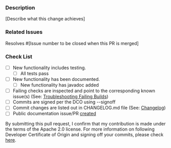 <!--  Thanks for sending a pull request, here are some tips:

1. If this is a fix for an undisclosed security vulnerability, please STOP. All security vulnerability reporting and fixes should be done as per our security policy https://github.com/opensearch-project/OpenSearch/security/policy
2. If this is your first time, please read our contributor guidelines: https://github.com/opensearch-project/OpenSearch/blob/main/CONTRIBUTING.md and developer guide https://github.com/opensearch-project/OpenSearch/blob/main/DEVELOPER_GUIDE.md
3. Ensure you have added or ran the appropriate tests for your PR: https://github.com/opensearch-project/OpenSearch/blob/main/TESTING.md
-->

### Description
[Describe what this change achieves]

### Related Issues
Resolves #[Issue number to be closed when this PR is merged]
<!-- List any other related issues here -->

### Check List
- [ ] New functionality includes testing.
  - [ ] All tests pass
- [ ] New functionality has been documented.
  - [ ] New functionality has javadoc added
- [ ] Failing checks are inspected and point to the corresponding known issue(s) (See: [Troubleshooting Failing Builds](../blob/main/CONTRIBUTING.md#troubleshooting-failing-builds))
- [ ] Commits are signed per the DCO using --signoff
- [ ] Commit changes are listed out in CHANGELOG.md file (See: [Changelog](../blob/main/CONTRIBUTING.md#changelog))
- [ ] Public documentation issue/PR [created](https://github.com/opensearch-project/documentation-website/issues/new/choose)

By submitting this pull request, I confirm that my contribution is made under the terms of the Apache 2.0 license.
For more information on following Developer Certificate of Origin and signing off your commits, please check [here](https://github.com/opensearch-project/OpenSearch/blob/main/CONTRIBUTING.md#developer-certificate-of-origin).
